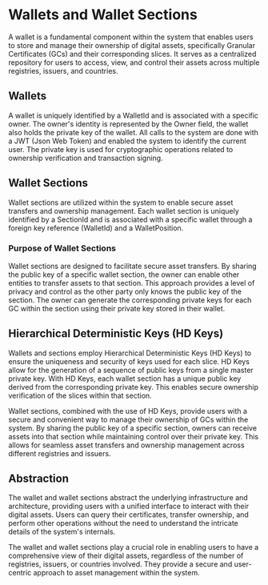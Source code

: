 
# Wallets and Wallet Sections

A wallet is a fundamental component within the system that enables users to store and manage their ownership of digital assets, specifically Granular Certificates (GCs) and their corresponding slices. It serves as a centralized repository for users to access, view, and control their assets across multiple registries, issuers, and countries.

## Wallets

A wallet is uniquely identified by a WalletId and is associated with a specific owner. The owner's identity is represented by the Owner field,
the wallet also holds the private key of the wallet.
All calls to the system are done with a JWT (Json Web Token) and enabled the system to identify the current user.
The private key is used for cryptographic operations related to ownership verification and transaction signing.

## Wallet Sections

Wallet sections are utilized within the system to enable secure asset transfers and ownership management.
Each wallet section is uniquely identified by a SectionId and is associated with a specific wallet through a foreign key reference (WalletId) and a WalletPosition.

### Purpose of Wallet Sections

Wallet sections are designed to facilitate secure asset transfers. By sharing the public key of a specific wallet section, the owner can enable other entities to transfer assets to that section.
This approach provides a level of privacy and control as the other party only knows the public key of the section.
The owner can generate the corresponding private keys for each GC within the section using their private key stored in their wallet.

## Hierarchical Deterministic Keys (HD Keys)

Wallets and sections employ Hierarchical Deterministic Keys (HD Keys) to ensure the uniqueness and security of keys used for each slice.
HD Keys allow for the generation of a sequence of public keys from a single master private key. With HD Keys, each wallet section has a unique public key derived from the corresponding private key. This enables secure ownership verification of the slices within that section.

Wallet sections, combined with the use of HD Keys, provide users with a secure and convenient way to manage their ownership of GCs within the system. By sharing the public key of a specific section, owners can receive assets into that section while maintaining control over their private key. This allows for seamless asset transfers and ownership management across different registries and issuers.

## Abstraction

The wallet and wallet sections abstract the underlying infrastructure and architecture, providing users with a unified interface to interact with their digital assets. Users can query their certificates, transfer ownership, and perform other operations without the need to understand the intricate details of the system's internals.

The wallet and wallet sections play a crucial role in enabling users to have a comprehensive view of their digital assets, regardless of the number of registries, issuers, or countries involved. They provide a secure and user-centric approach to asset management within the system.

